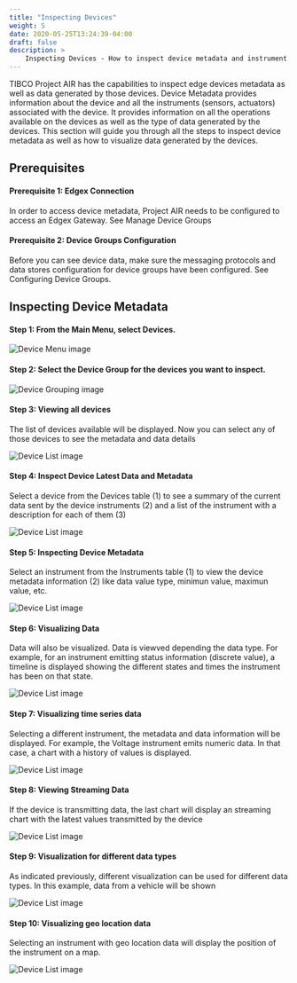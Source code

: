 ```yaml
---
title: "Inspecting Devices"
weight: 5
date: 2020-05-25T13:24:39-04:00
draft: false
description: >
    Inspecting Devices - How to inspect device metadata and instrument data.
---
```


TIBCO Project AIR has the capabilities to inspect edge devices metadata as well as data generated by those devices.
Device Metadata provides information about the device and all the instruments (sensors, actuators) associated with the device. It provides information on all the operations available on the devices as well as the type of data generated by the devices.
This section will guide you through all the steps to inspect device metadata as well as how to visualize data generated by the devices.

## Prerequisites

#### Prerequisite 1: Edgex Connection

In order to access device metadata, Project AIR needs to be configured to access an Edgex Gateway. See Manage Device Groups

#### Prerequisite 2: Device Groups Configuration

Before you can see device data, make sure the messaging protocols and data stores configuration for device groups have been configured.  See Configuring Device Groups.

## Inspecting Device Metadata

#### Step 1: From the Main Menu, select Devices.

![Device Menu image](./air_menu_devices.png)

#### Step 2: Select the Device Group for the devices you want to inspect.

![Device Grouping image](./air_device_grouping.png)

#### Step 3: Viewing all devices
The list of devices available will be displayed. Now you can select any of those devices to see the metadata and data details

![Device List image](./air_device_1.png)

#### Step 4: Inspect Device Latest Data and Metadata
Select a device from the Devices table (1) to see a summary of the current data sent by the device instruments (2) and a list of the instrument with a description for each of them (3)

![Device List image](./air_device_2.png)

#### Step 5: Inspecting Device Metadata
Select an instrument from the Instruments table (1) to view the device metadata information (2) like data value type, minimun value, maximun value, etc.

![Device List image](./air_device_3.png)

#### Step 6: Visualizing Data
Data will also be visualized.  Data is viewved depending the data type. For example, for an instrument emitting status information (discrete value), a timeline is displayed showing the different states and times the instrument has been on that state.

![Device List image](./air_device_4.png)

#### Step 7: Visualizing time series data
Selecting a different instrument, the metadata and data information will be displayed. For example, the Voltage instrument emits numeric data.  In that case, a chart with a history of values is displayed.

![Device List image](./air_device_5.png)

#### Step 8: Viewing Streaming Data
If the device is transmitting data, the last chart will display an streaming chart with the latest values transmitted by the device

![Device List image](./air_device_6.png)

#### Step 9: Visualization for different data types
As indicated previously, different visualization can be used for different data types.  In this example, data from a vehicle will be shown

![Device List image](./air_device_7.png)


#### Step 10: Visualizing geo location data
Selecting an instrument with geo location data will display the position of the instrument on a map.

![Device List image](./air_device_9.png)
